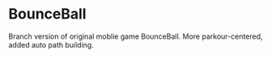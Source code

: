 # BounceBall

Branch version of original moblie game BounceBall.
More parkour-centered, added auto path building.

